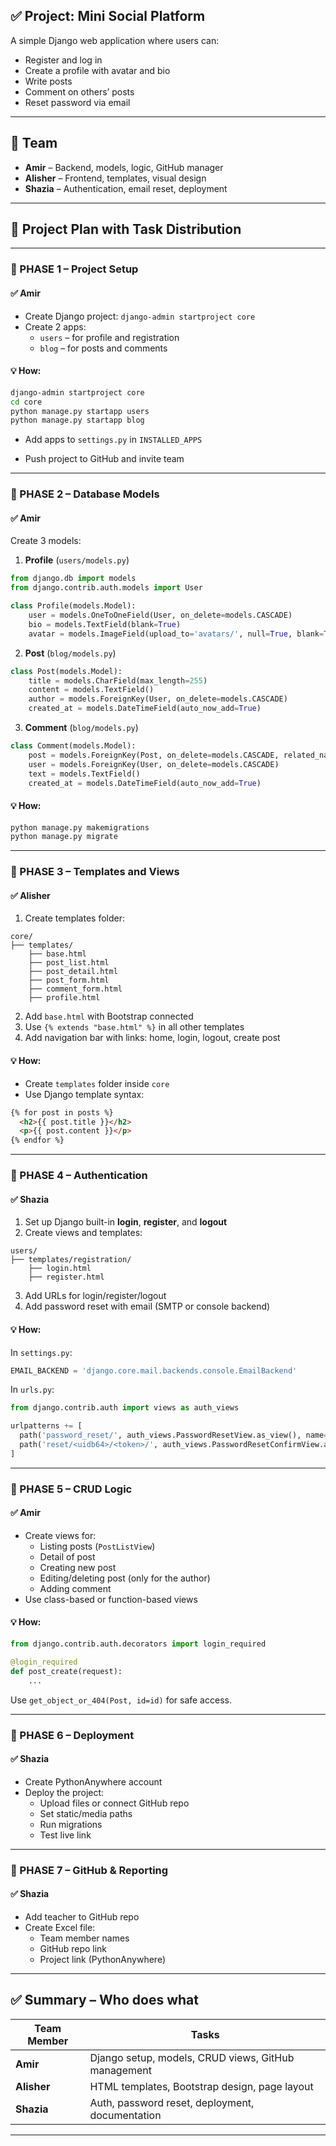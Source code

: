 ## ✅ **Project: Mini Social Platform**

A simple Django web application where users can:
- Register and log in
- Create a profile with avatar and bio
- Write posts
- Comment on others’ posts
- Reset password via email

---

## 👥 **Team**
- **Amir** – Backend, models, logic, GitHub manager  
- **Alisher** – Frontend, templates, visual design  
- **Shazia** – Authentication, email reset, deployment  

---

## 📆 Project Plan with Task Distribution

---

### 🔹 PHASE 1 – Project Setup

#### ✅ Amir
- Create Django project: `django-admin startproject core`
- Create 2 apps:  
  - `users` – for profile and registration  
  - `blog` – for posts and comments

#### 💡 How:
```bash
django-admin startproject core
cd core
python manage.py startapp users
python manage.py startapp blog
```

- Add apps to `settings.py` in `INSTALLED_APPS`

- Push project to GitHub and invite team

---

### 🔹 PHASE 2 – Database Models

#### ✅ Amir
Create 3 models:

1. **Profile** (`users/models.py`)
```python
from django.db import models
from django.contrib.auth.models import User

class Profile(models.Model):
    user = models.OneToOneField(User, on_delete=models.CASCADE)
    bio = models.TextField(blank=True)
    avatar = models.ImageField(upload_to='avatars/', null=True, blank=True)
```

2. **Post** (`blog/models.py`)
```python
class Post(models.Model):
    title = models.CharField(max_length=255)
    content = models.TextField()
    author = models.ForeignKey(User, on_delete=models.CASCADE)
    created_at = models.DateTimeField(auto_now_add=True)
```

3. **Comment** (`blog/models.py`)
```python
class Comment(models.Model):
    post = models.ForeignKey(Post, on_delete=models.CASCADE, related_name='comments')
    user = models.ForeignKey(User, on_delete=models.CASCADE)
    text = models.TextField()
    created_at = models.DateTimeField(auto_now_add=True)
```

#### 💡 How:
```bash
python manage.py makemigrations
python manage.py migrate
```

---

### 🔹 PHASE 3 – Templates and Views

#### ✅ Alisher

1. Create templates folder:
```
core/
├── templates/
    ├── base.html
    ├── post_list.html
    ├── post_detail.html
    ├── post_form.html
    ├── comment_form.html
    ├── profile.html
```

2. Add `base.html` with Bootstrap connected  
3. Use `{% extends "base.html" %}` in all other templates  
4. Add navigation bar with links: home, login, logout, create post  

#### 💡 How:
- Create `templates` folder inside `core`
- Use Django template syntax:
```html
{% for post in posts %}
  <h2>{{ post.title }}</h2>
  <p>{{ post.content }}</p>
{% endfor %}
```

---

### 🔹 PHASE 4 – Authentication

#### ✅ Shazia

1. Set up Django built-in **login**, **register**, and **logout**
2. Create views and templates:
```
users/
├── templates/registration/
    ├── login.html
    ├── register.html
```

3. Add URLs for login/register/logout
4. Add password reset with email (SMTP or console backend)

#### 💡 How:
In `settings.py`:
```python
EMAIL_BACKEND = 'django.core.mail.backends.console.EmailBackend'
```

In `urls.py`:
```python
from django.contrib.auth import views as auth_views

urlpatterns += [
  path('password_reset/', auth_views.PasswordResetView.as_view(), name='password_reset'),
  path('reset/<uidb64>/<token>/', auth_views.PasswordResetConfirmView.as_view(), name='password_reset_confirm'),
]
```

---

### 🔹 PHASE 5 – CRUD Logic

#### ✅ Amir

- Create views for:
  - Listing posts (`PostListView`)
  - Detail of post
  - Creating new post
  - Editing/deleting post (only for the author)
  - Adding comment
- Use class-based or function-based views

#### 💡 How:
```python
from django.contrib.auth.decorators import login_required

@login_required
def post_create(request):
    ...
```

Use `get_object_or_404(Post, id=id)` for safe access.

---

### 🔹 PHASE 6 – Deployment

#### ✅ Shazia

- Create PythonAnywhere account
- Deploy the project:
  - Upload files or connect GitHub repo
  - Set static/media paths
  - Run migrations
  - Test live link

---

### 🔹 PHASE 7 – GitHub & Reporting

#### ✅ Shazia

- Add teacher to GitHub repo
- Create Excel file:
  - Team member names
  - GitHub repo link
  - Project link (PythonAnywhere)

---

## ✅ Summary – Who does what

| Team Member | Tasks |
|-------------|-------|
| **Amir** | Django setup, models, CRUD views, GitHub management |
| **Alisher** | HTML templates, Bootstrap design, page layout |
| **Shazia** | Auth, password reset, deployment, documentation |

---
